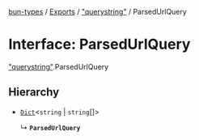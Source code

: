 [bun-types](https://oven-sh.github.io/bun-types/README.md) / [Exports](https://oven-sh.github.io/bun-types/modules.md) / ["querystring"](https://oven-sh.github.io/bun-types/modules/querystring_.md) / ParsedUrlQuery

# Interface: ParsedUrlQuery

["querystring"](https://oven-sh.github.io/bun-types/modules/querystring_.md).ParsedUrlQuery

## Hierarchy

- [`Dict`](https://oven-sh.github.io/bun-types/interfaces/Dict.md)<`string` \| `string`[]\>

  ↳ **`ParsedUrlQuery`**
